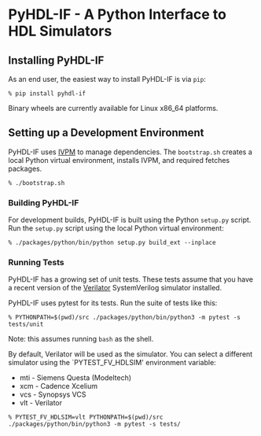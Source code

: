 # PyHDL-IF - A Python Interface to HDL Simulators

## Installing PyHDL-IF
As an end user, the easiest way to install PyHDL-IF is via `pip`:

```
% pip install pyhdl-if
```

Binary wheels are currently available for Linux x86_64 platforms.

## Setting up a Development Environment

PyHDL-IF uses [IVPM](https://fvutils.github.io/ivpm/) to manage dependencies. The
`bootstrap.sh` creates a local Python virtual environment, installs IVPM, and
required fetches packages.

```
% ./bootstrap.sh
```

### Building PyHDL-IF
For development builds, PyHDL-IF is built using the Python `setup.py` script. 
Run the `setup.py` script using the local Python virtual environment:

```
% ./packages/python/bin/python setup.py build_ext --inplace
```

### Running Tests
PyHDL-IF has a growing set of unit tests. These tests assume that you have a
recent version of the [Verilator](https://github.com/verilator/verilator) 
SystemVerilog simulator installed. 

PyHDL-IF uses pytest for its tests. Run the suite of tests like this:

```
% PYTHONPATH=$(pwd)/src ./packages/python/bin/python3 -m pytest -s tests/unit
```

Note: this assumes running `bash` as the shell.

By default, Verilator will be used as the simulator. You can select a different
simulator using the `PYTEST_FV_HDLSIM' environment variable:
- mti - Siemens Questa (Modeltech)
- xcm - Cadence Xcelium
- vcs - Synopsys VCS
- vlt - Verilator

```
% PYTEST_FV_HDLSIM=vlt PYTHONPATH=$(pwd)/src ./packages/python/bin/python3 -m pytest -s tests/
```




